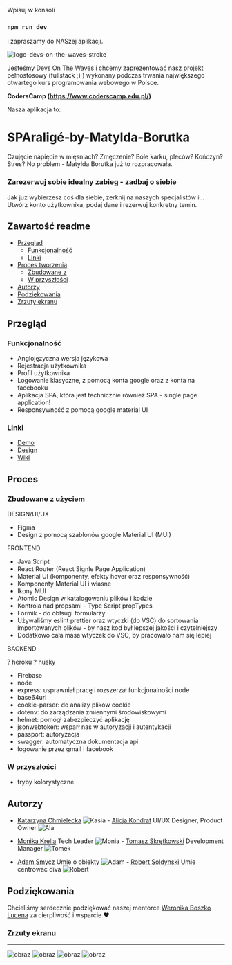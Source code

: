 Wpisuj w konsoli

### `npm run dev`

i zapraszamy do NASzej aplikacji.

![logo-devs-on-the-waves-stroke](https://user-images.githubusercontent.com/19845958/148255475-9f24bd68-7020-42e8-a0d7-c2ed885848e5.png)

Jesteśmy Devs On The Waves i chcemy zaprezentować nasz projekt pełnostosowy (fullstack ;) ) wykonany podczas trwania największego otwartego kurs
programowania webowego w Polsce.

**CodersCamp (https://www.coderscamp.edu.pl/)**

Nasza aplikacja to:
# SPAraligé-by-Matylda-Borutka

Czujęcie napięcie w mięsniach? Zmęczenie? Bóle karku, pleców? Kończyn? Stres? No problem - Matylda Borutka już to rozpracowała.

### Zarezerwuj sobie idealny zabieg - zadbaj o siebie

Jak już wybierzesz coś dla siebie, zerknij na naszych specjalistów i...
Utwórz konto użytkownika, podaj dane i rezerwuj konkretny temin.

## Zawartość readme

- [Przegląd](#przegląd)
  - [Funkcjonalność](#funkcjonalność)
  - [Linki](#linki)
- [Proces tworzenia](#proces)
  - [Zbudowane z](#zbudowane-z-użyciem)
  - [W przyszłości](#w-przyszłości)
- [Autorzy](#autorzy)
- [Podziękowania](#podziękowania)
- [Zrzuty ekranu](#zrzuty-ekranu)

## Przegląd

### Funkcjonalność

- Anglojęzyczna wersja językowa
- Rejestracja użytkownika
- Profil użytkownika
- Logowanie klasyczne, z pomocą konta google oraz z konta na facebooku
- Aplikacja SPA, która jest technicznie również SPA - single page application!
- Responsywność z pomocą google material UI

### Linki

- [Demo](https://sparalige.web.app/)
- [Design](https://www.figma.com/file/60G2roW2LTZSytHhK4jx4c/SPAralige_rework?node-id=25%3A1121)
- [Wiki](https://github.com/CC2021-WBL/SPAralige-by-Matylda-Borutka/wiki)

## Proces

### Zbudowane z użyciem

DESIGN/UI/UX

- Figma
- Design z pomocą szablonów google Material UI (MUI)

FRONTEND

- Java Script
- React Router (React Signle Page Application)
- Material UI (komponenty, efekty hover oraz responsywność)
- Komponenty Material UI i własne
- Ikony MUI 
- Atomic Design w katalogowaniu plików i kodzie
- Kontrola nad propsami - Type Script propTypes
- Formik - do obłsugi formularzy
- Używaliśmy eslint prettier oraz wtyczki (do VSC) do sortowania importowanych plików - by nasz kod był lepszej jakości i czytelniejszy
- Dodatkowo cała masa wtyczek do VSC, by pracowało nam się lepiej

BACKEND

? heroku
? husky
- Firebase
- node
- express: usprawniał pracę i rozszerzał funkcjonalności node
- base64url
- cookie-parser: do analizy plików cookie
- dotenv: do zarządzania zmiennymi środowiskowymi
- helmet: pomógł zabezpieczyć aplikację
- jsonwebtoken: wsparł nas w autoryzacji i autentykacji
- passport: autoryzacja
- swagger: automatyczna dokumentacja api
- logowanie przez gmail i facebook

### W przyszłości

- tryby kolorystyczne

## Autorzy

- [Katarzyna Chmielecka](https://github.com/KatarzynaChmielecka) 
![Kasia](https://user-images.githubusercontent.com/96307488/164980419-1d052ee4-b201-4925-a5e3-95d9e8257287.png) - [Alicja Kondrat](https://github.com/pierwszazlewej) UI/UX Designer, Product Owner ![Ala](https://user-images.githubusercontent.com/96307488/164980440-f4e0b9c0-a666-4824-958e-2d64c9d09072.png)

- [Monika Krella](https://github.com/MonikaKrella) Tech Leader ![Monia](https://user-images.githubusercontent.com/96307488/164980457-d7fee3c1-4796-462a-a747-7c32ce696f8b.png) - [Tomasz Skrętkowski](https://github.com/n0macx) Development Manager ![Tomek](https://user-images.githubusercontent.com/96307488/164980499-ca9e750b-498a-43a4-9cde-280e0d03760c.png)

- [Adam Smycz](https://github.com/Smyku6) Umie o obiekty ![Adam](https://user-images.githubusercontent.com/96307488/164980505-6136d984-14a1-4364-b8db-e7a4f964b523.png) - [Robert Soldynski](https://github.com/RobertS-ki) Umie centrować diva ![Robert](https://user-images.githubusercontent.com/96307488/164980380-97e183a0-073b-4c89-b698-678ff0e242d3.png)


## Podziękowania

Chcieliśmy serdecznie podziękować naszej mentorce
[Weronika Boszko Lucena](https://github.com/vieraboschkova) za cierpliwość i
wsparcie ♥
  
 

### Zrzuty ekranu
---
![obraz](https://user-images.githubusercontent.com/96307488/164765315-49044db2-d8b0-4fde-b2af-64b01d86bb22.png)
![obraz](https://user-images.githubusercontent.com/96307488/164765281-497a9a6b-08ee-4c98-9914-63d521312e11.png)
![obraz](https://user-images.githubusercontent.com/96307488/164765367-839f8291-77b3-4c34-ac08-6f42093c2c7d.png)
![obraz](https://user-images.githubusercontent.com/96307488/164765828-70baa610-53ec-4e95-b939-9922463abb52.png)

